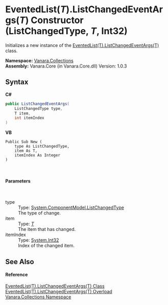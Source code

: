 # EventedList(*T*).ListChangedEventArgs(*T*) Constructor (ListChangedType, *T*, Int32)
 

Initializes a new instance of the <a href="dca988eb-8a3d-962c-faa7-88c26f47da65">EventedList(T).ListChangedEventArgs(T)</a> class.

**Namespace:**&nbsp;<a href="062563b8-e616-d697-89ef-6de2b291d4a0">Vanara.Collections</a><br />**Assembly:**&nbsp;Vanara.Core (in Vanara.Core.dll) Version: 1.0.3

## Syntax

**C#**<br />
``` C#
public ListChangedEventArgs(
	ListChangedType type,
	T item,
	int itemIndex
)
```

**VB**<br />
``` VB
Public Sub New ( 
	type As ListChangedType,
	item As T,
	itemIndex As Integer
)
```

<br />

#### Parameters
&nbsp;<dl><dt>type</dt><dd>Type: <a href="http://msdn2.microsoft.com/en-us/library/9ctay6d0" target="_blank">System.ComponentModel.ListChangedType</a><br />The type of change.</dd><dt>item</dt><dd>Type: <a href="dca988eb-8a3d-962c-faa7-88c26f47da65">*T*</a><br />The item that has changed.</dd><dt>itemIndex</dt><dd>Type: <a href="http://msdn2.microsoft.com/en-us/library/td2s409d" target="_blank">System.Int32</a><br />Index of the changed item.</dd></dl>

## See Also


#### Reference
<a href="dca988eb-8a3d-962c-faa7-88c26f47da65">EventedList(T).ListChangedEventArgs(T) Class</a><br /><a href="180e5b71-d839-fefb-f6ad-9269beda71c3">EventedList(T).ListChangedEventArgs(T) Overload</a><br /><a href="062563b8-e616-d697-89ef-6de2b291d4a0">Vanara.Collections Namespace</a><br />